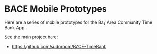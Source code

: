 # BACE Mobile Prototypes

Here are a series of mobile prototypes for the Bay Area
Community Time Bank App.

See the main project here:

* https://github.com/sudoroom/BACE-TimeBank
